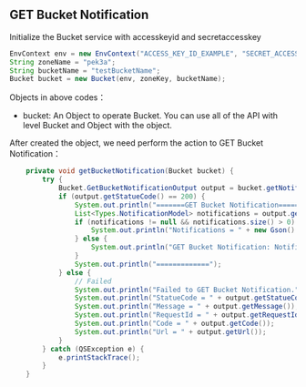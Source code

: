 ## GET Bucket Notification

Initialize the Bucket service with accesskeyid and secretaccesskey

``` java
EnvContext env = new EnvContext("ACCESS_KEY_ID_EXAMPLE", "SECRET_ACCESS_KEY_EXAMPLE");
String zoneName = "pek3a";
String bucketName = "testBucketName";
Bucket bucket = new Bucket(env, zoneKey, bucketName);
```

Objects in above codes：
- bucket: An Object to operate Bucket. You can use all of the API with level Bucket and Object with the object.


After created the object, we need perform the action to GET Bucket Notification：

```java
    private void getBucketNotification(Bucket bucket) {
        try {
            Bucket.GetBucketNotificationOutput output = bucket.getNotification();
            if (output.getStatueCode() == 200) {
                System.out.println("=======GET Bucket Notification======");
                List<Types.NotificationModel> notifications = output.getNotifications();
                if (notifications != null && notifications.size() > 0) {
                    System.out.println("Notifications = " + new Gson().toJson(notifications));
                } else {
                    System.out.println("GET Bucket Notification: Notifications is empty.");
                }
                System.out.println("=============");
            } else {
                // Failed
                System.out.println("Failed to GET Bucket Notification.");
                System.out.println("StatueCode = " + output.getStatueCode());
                System.out.println("Message = " + output.getMessage());
                System.out.println("RequestId = " + output.getRequestId());
                System.out.println("Code = " + output.getCode());
                System.out.println("Url = " + output.getUrl());
            }
        } catch (QSException e) {
            e.printStackTrace();
        }
    }

```